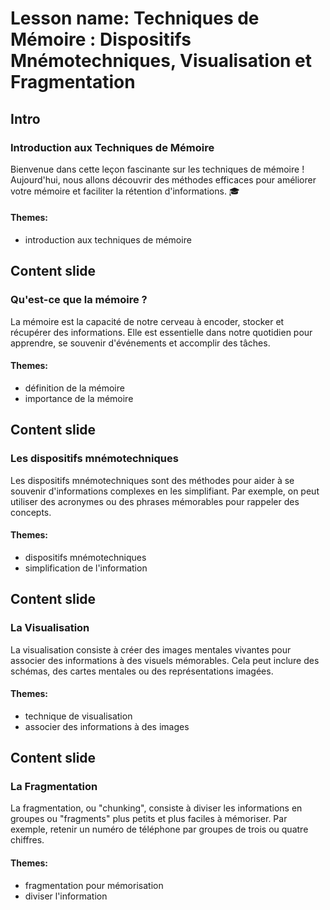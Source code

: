 # Lesson name: Techniques de Mémoire : Dispositifs Mnémotechniques, Visualisation et Fragmentation

## Intro

### Introduction aux Techniques de Mémoire

Bienvenue dans cette leçon fascinante sur les techniques de mémoire ! Aujourd'hui, nous allons découvrir des méthodes efficaces pour améliorer votre mémoire et faciliter la rétention d'informations. 🎓

#### **Themes:**
- introduction aux techniques de mémoire

## Content slide

### Qu'est-ce que la mémoire ?

La mémoire est la capacité de notre cerveau à encoder, stocker et récupérer des informations. Elle est essentielle dans notre quotidien pour apprendre, se souvenir d'événements et accomplir des tâches.

#### **Themes:**
- définition de la mémoire
- importance de la mémoire

## Content slide

### Les dispositifs mnémotechniques

Les dispositifs mnémotechniques sont des méthodes pour aider à se souvenir d'informations complexes en les simplifiant. Par exemple, on peut utiliser des acronymes ou des phrases mémorables pour rappeler des concepts.

#### **Themes:**
- dispositifs mnémotechniques
- simplification de l'information

## Content slide

### La Visualisation

La visualisation consiste à créer des images mentales vivantes pour associer des informations à des visuels mémorables. Cela peut inclure des schémas, des cartes mentales ou des représentations imagées.

#### **Themes:**
- technique de visualisation
- associer des informations à des images

## Content slide

### La Fragmentation

La fragmentation, ou "chunking", consiste à diviser les informations en groupes ou "fragments" plus petits et plus faciles à mémoriser. Par exemple, retenir un numéro de téléphone par groupes de trois ou quatre chiffres.

#### **Themes:**
- fragmentation pour mémorisation
- diviser l'information
